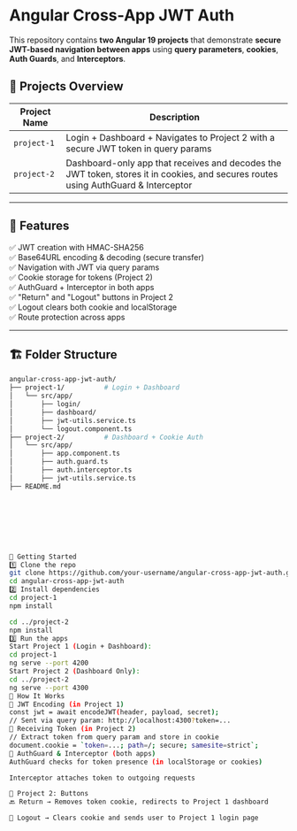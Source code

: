 # Angular Cross-App JWT Auth

This repository contains **two Angular 19 projects** that demonstrate **secure JWT-based navigation between apps** using **query parameters**, **cookies**, **Auth Guards**, and **Interceptors**.

## 🔗 Projects Overview

| Project Name | Description |
|--------------|-------------|
| `project-1`  | Login + Dashboard + Navigates to Project 2 with a secure JWT token in query params |
| `project-2`  | Dashboard-only app that receives and decodes the JWT token, stores it in cookies, and secures routes using AuthGuard & Interceptor |

---

## 🧠 Features

✅ JWT creation with HMAC-SHA256  
✅ Base64URL encoding & decoding (secure transfer)  
✅ Navigation with JWT via query params  
✅ Cookie storage for tokens (Project 2)  
✅ AuthGuard + Interceptor in both apps  
✅ "Return" and "Logout" buttons in Project 2  
✅ Logout clears both cookie and localStorage  
✅ Route protection across apps  

---

## 🏗 Folder Structure

```bash
angular-cross-app-jwt-auth/
├── project-1/          # Login + Dashboard
│   └── src/app/
│       ├── login/
│       ├── dashboard/
│       ├── jwt-utils.service.ts
│       └── logout.component.ts
├── project-2/          # Dashboard + Cookie Auth
│   └── src/app/
│       ├── app.component.ts
│       ├── auth.guard.ts
│       ├── auth.interceptor.ts
│       ├── jwt-utils.service.ts
├── README.md








🚀 Getting Started
1️⃣ Clone the repo
git clone https://github.com/your-username/angular-cross-app-jwt-auth.git
cd angular-cross-app-jwt-auth
2️⃣ Install dependencies
cd project-1
npm install

cd ../project-2
npm install
3️⃣ Run the apps
Start Project 1 (Login + Dashboard):
cd project-1
ng serve --port 4200
Start Project 2 (Dashboard Only):
cd ../project-2
ng serve --port 4300
🔐 How It Works
🔸 JWT Encoding (in Project 1)
const jwt = await encodeJWT(header, payload, secret);
// Sent via query param: http://localhost:4300?token=...
🔸 Receiving Token (in Project 2)
// Extract token from query param and store in cookie
document.cookie = `token=...; path=/; secure; samesite=strict`;
🔸 AuthGuard & Interceptor (both apps)
AuthGuard checks for token presence (in localStorage or cookies)

Interceptor attaches token to outgoing requests

🔘 Project 2: Buttons
🔙 Return → Removes token cookie, redirects to Project 1 dashboard

🔐 Logout → Clears cookie and sends user to Project 1 login page

